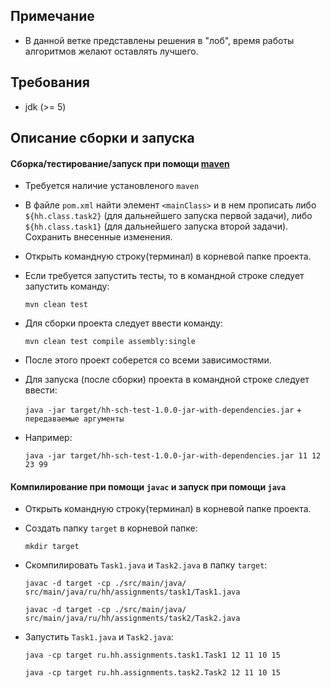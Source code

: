## Примечание
* В данной ветке представлены решения в "лоб", время работы алгоритмов желают оставлять лучшего.

## Требования
* jdk (>= 5)

## Описание сборки и запуска

#### Сборка/тестирование/запуск при помощи [maven](http://maven.apache.org/)

* Требуется наличие установленого `maven`

* В файле `pom.xml` найти элемент `<mainClass>` и в нем прописать либо
`${hh.class.task2}` (для дальнейшего запуска первой задачи), либо `${hh.class.task1}` (для дальнейшего запуска второй задачи). Сохранить внесенные изменения.

* Открыть командную строку(терминал) в корневой папке проекта.

* Если требуется запустить тесты, то в командной строке следует запустить команду: 

    `mvn clean test`

* Для сборки проекта следует ввести команду:

    `mvn clean test compile assembly:single`

* После этого проект соберется со всеми зависимостями.

* Для запуска (после сборки) проекта в командной строке следует ввести: 

    `java -jar target/hh-sch-test-1.0.0-jar-with-dependencies.jar` + `передаваемые аргументы`

* Например:

     `java -jar target/hh-sch-test-1.0.0-jar-with-dependencies.jar 11 12 23 99`


#### Компилирование при помощи `javac` и запуск при помощи `java`

* Открыть командную строку(терминал) в корневой папке проекта.

* Создать папку `target` в корневой папке:

     `mkdir target`

* Скомпилировать `Task1.java` и `Task2.java` в папку `target`:

     `javac -d target -cp ./src/main/java/ src/main/java/ru/hh/assignments/task1/Task1.java`

     `javac -d target -cp ./src/main/java/ src/main/java/ru/hh/assignments/task2/Task2.java`

* Запустить `Task1.java` и `Task2.java`:

     `java -cp target ru.hh.assignments.task1.Task1 12 11 10 15`

     `java -cp target ru.hh.assignments.task2.Task2 12 11 10 15`

